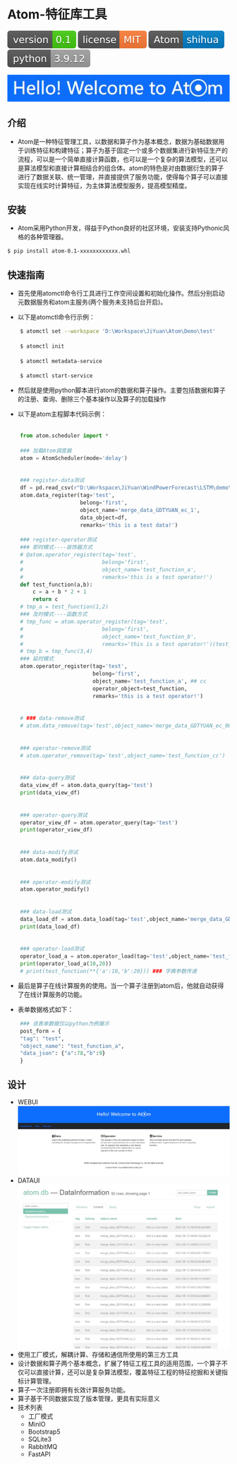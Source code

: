 # Atom-特征库工具

![shields_version](/atom/static/shields_version.svg)    ![shields_license](/atom/static/shields_license.svg)    ![shields_author](/atom/static/shields_author.svg)    ![shiedls_python](/atom/static/shields_python.svg)

![atomsymbol](/atom/static/atomsymbol.JPG)

## 介绍
+ Atom是一种特征管理工具，以数据和算子作为基本概念，数据为基础数据用于训练特征和构建特征；算子为基于固定一个或多个数据集进行新特征生产的流程，可以是一个简单直接计算函数，也可以是一个复杂的算法模型，还可以是算法模型和直接计算相结合的组合体。atom的特色是对由数据衍生的算子进行了数据关联、统一管理，并直接提供了服务功能，使得每个算子可以直接实现在线实时计算特征，为主体算法模型服务，提高模型精度。


## 安装
+ Atom采用Python开发，得益于Python良好的社区环境，安装支持Pythonic风格的各种管理器。
```bash
$ pip install atom-0.1-xxxxxxxxxxxx.whl
```



## 快速指南
+ 首先使用atomctl命令行工具进行工作空间设置和初始化操作。然后分别启动元数据服务和atom主服务(两个服务未支持后台开启)。

+ 以下是atomctl命令行示例：

```bash
	$ atomctl set --workspace 'D:\Workspace\JiYuan\Atom\Demo\test'

	$ atomctl init

	$ atomctl metadata-service 

	$ atomctl start-service 
````

+ 然后就是使用python脚本进行atom的数据和算子操作。主要包括数据和算子的注册、查询、删除三个基本操作以及算子的加载操作


+ 以下是atom主程脚本代码示例：

```python

	from atom.scheduler import *

	### 加载Atom调度器
	atom = AtomScheduler(mode='delay')


	### register-data测试
	df = pd.read_csv(r"D:\Workspace\JiYuan\WindPowerForecast\LSTM\demo\merge_data_GDTYUAN_ec.csv")
	atom.data_register(tag='test',
	                   belong='first',
	                   object_name='merge_data_GDTYUAN_ec_1',
	                   data_object=df,
	                   remarks='this is a test data!')

	### register-operator测试
	### 即时模式----装饰器方式
	# @atom.operator_register(tag='test',
	#                         belong='first',
	#                         object_name='test_function_a',
	#                         remarks='this is a test operator!')
	def test_function(a,b):
	    c = a + b * 2 + 1
	    return c
	# tmp_a = test_function(1,2)
	### 及时模式----函数方式
	# tmp_func = atom.operator_register(tag='test',
	#                         belong='first',
	#                         object_name='test_function_b',
	#                         remarks='this is a test operator!')(test_function)
	# tmp_b = tmp_func(3,4) 
	### 延时模式
	atom.operator_register(tag='test',
	                       belong='first',
	                       object_name='test_function_a', ## cc
	                       operator_object=test_function,
	                       remarks='this is a test operator!')


	# ### data-remove测试
	# atom.data_remove(tag='test',object_name='merge_data_GDTYUAN_ec_00')


	### operator-remove测试
	# atom.operator_remove(tag='test',object_name='test_function_cc')
	 
	                       
	### data-query测试
	data_view_df = atom.data_query(tag='test')
	print(data_view_df)


	### operator-query测试
	operator_view_df = atom.operator_query(tag='test')
	print(operator_view_df)


	### data-modify测试
	atom.data_modify()


	### operator-modify测试
	atom.operator_modify()


	### data-load测试
	data_load_df = atom.data_load(tag='test',object_name='merge_data_GDTYUAN_ec_1')
	print(data_load_df)


	### operator-load测试
	operator_load_a = atom.operator_load(tag='test',object_name='test_function_a')
	print(operator_load_a(10,20))
	# print(test_function(**{'a':10,'b':20})) ### 字典参数传递
```

+ 最后是算子在线计算服务的使用。当一个算子注册到atom后，他就自动获得了在线计算服务的功能。

+ 表单数据格式如下：

```python
	### 该表单数据仅以python为例展示
	post_form = {
    "tag": "test",
    "object_name": "test_function_a",
	"data_json": {"a":78,"b":9}
	}
```

## 设计
+ WEBUI
![webui](/atom/static/webui.JPG)
+ DATAUI
![dataui](/atom/static/dataui.JPG)
+ 使用工厂模式，解耦计算、存储和通信所使用的第三方工具
+ 设计数据和算子两个基本概念，扩展了特征工程工具的适用范围，一个算子不仅可以直接计算，还可以是复杂算法模型，覆盖特征工程的特征挖掘和关键指标计算管理。
+ 算子一次注册即拥有长效计算服务功能。
+ 算子基于不同数据实现了版本管理，更具有实际意义
+ 技术列表
	+ 工厂模式
	+ MinIO
	+ Bootstrap5
	+ SQLite3
	+ RabbitMQ
	+ FastAPI

